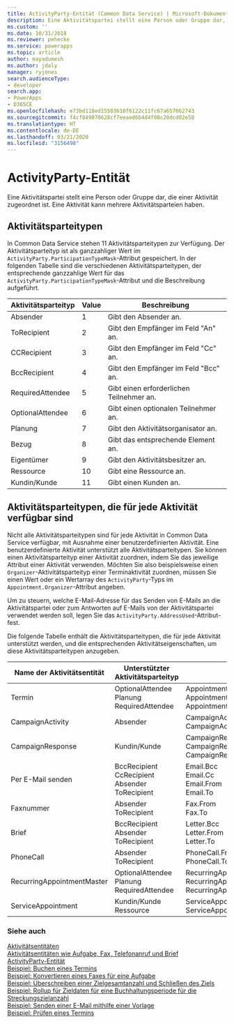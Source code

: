 ```yaml
---
title: ActivityParty-Entität (Common Data Service) | Microsoft-Dokumentation
description: Eine Aktivitätspartei stellt eine Person oder Gruppe dar, die einer Aktivität zugeordnet ist. Eine Aktivität kann mehrere Aktivitätsparteien haben.
ms.custom: ''
ms.date: 10/31/2018
ms.reviewer: pehecke
ms.service: powerapps
ms.topic: article
author: mayadumesh
ms.author: jdaly
manager: ryjones
search.audienceType:
- developer
search.app:
- PowerApps
- D365CE
ms.openlocfilehash: e73bd118ed15503610f6122c11fc67a657062743
ms.sourcegitcommit: f4cf849070628cf7eeaed6b4d4f08c20dcd02e58
ms.translationtype: HT
ms.contentlocale: de-DE
ms.lasthandoff: 03/21/2020
ms.locfileid: "3156498"
---
```

# <a name="activityparty-entity"></a>ActivityParty-Entität

Eine Aktivitätspartei stellt eine Person oder Gruppe dar, die einer Aktivität zugeordnet ist. Eine Aktivität kann mehrere Aktivitätsparteien haben.  
  
<a name="ActivityPartyTypes"></a>   

## <a name="activity-party-types"></a>Aktivitätsparteitypen  

 In Common Data Service stehen 11 Aktivitätsparteitypen zur Verfügung. Der Aktivitätsparteityp ist als ganzzahliger Wert im `ActivityParty.ParticipationTypeMask`-Attribut gespeichert. In der folgenden Tabelle sind die verschiedenen Aktivitätsparteitypen, der entsprechende ganzzahlige Wert für das `ActivityParty.ParticipationTypeMask`-Attribut und die Beschreibung aufgeführt.  
  
|Aktivitätsparteityp|Value|Beschreibung|  
|-------------------------|-----------|-----------------|  
|Absender|1|Gibt den Absender an.|  
|ToRecipient|2|Gibt den Empfänger im Feld "An" an.|  
|CCRecipient|3|Gibt den Empfänger im Feld "Cc" an.|  
|BccRecipient|4|Gibt den Empfänger im Feld "Bcc" an.|  
|RequiredAttendee|5|Gibt einen erforderlichen Teilnehmer an.|  
|OptionalAttendee|6|Gibt einen optionalen Teilnehmer an.|  
|Planung|7|Gibt den Aktivitätsorganisator an.|  
|Bezug|8|Gibt das entsprechende Element an.|  
|Eigentümer|9|Gibt den Aktivitätsbesitzer an.|  
|Ressource|10|Gibt eine Ressource an.|  
|Kundin/Kunde|11|Gibt einen Kunden an.|  
  
<a name="SupportedActivityPartyTypes"></a>   
## <a name="activity-party-types-available-for-each-activity"></a>Aktivitätsparteitypen, die für jede Aktivität verfügbar sind  
 Nicht alle Aktivitätsparteitypen sind für jede Aktivität in Common Data Service verfügbar, mit Ausnahme einer benutzerdefinierten Aktivität. Eine benutzerdefinierte Aktivität unterstützt alle Aktivitätsparteitypen. Sie können einen Aktivitätsparteityp einer Aktivität zuordnen, indem Sie das jeweilige Attribut einer Aktivität verwenden. Möchten Sie also beispielsweise einen `Organizer`-Aktivitätsparteityp einer Terminaktivität zuordnen, müssen Sie einen Wert oder ein Wertarray des `ActivityParty`-Typs im `Appointment.Organizer`-Attribut angeben.  
  
 Um zu steuern, welche E-Mail-Adresse für das Senden von E-Mails an die Aktivitätspartei oder zum Antworten auf E-Mails von der Aktivitätspartei verwendet werden soll, legen Sie das `ActivityParty.AddressUsed`-Attribut-fest.  
  
 Die folgende Tabelle enthält die Aktivitätsparteitypen, die für jede Aktivität unterstützt werden, und die entsprechenden Aktivitätseigenschaften, um diese Aktivitätsparteitypen anzugeben.  
  
|Name der Aktivitätsentität|Unterstützter Aktivitätsparteityp|Aktivitätsattribut|  
|--------------------------|-----------------------------------|------------------------|  
|Termin|OptionalAttendee<br />Planung<br />RequiredAttendee|Appointment.OptionalAttendees<br />Appointment.Organizer<br />Appointment.RequiredAttendees|  
|CampaignActivity|Absender|CampaignActivity.Partners<br />CampaignActivity.From|  
|CampaignResponse|Kundin/Kunde|CampaignResponse.Customer<br />CampaignResponse.Partner<br />CampaignResponse.From|  
|Per E-Mail senden|BccRecipient<br />CcRecipient<br />Absender<br />ToRecipient|Email.Bcc<br />Email.Cc<br />Email.From<br />Email.To|  
|Faxnummer|Absender<br />ToRecipient|Fax.From<br />Fax.To|  
|Brief|BccRecipient<br />Absender<br />ToRecipient|Letter.Bcc<br />Letter.From<br />Letter.To|  
|PhoneCall|Absender<br />ToRecipient|PhoneCall.From<br />PhoneCall.To|  
|RecurringAppointmentMaster|OptionalAttendee<br />Planung<br />RequiredAttendee|RecurringAppointmentMaster.OptionalAttendees<br />RecurringAppointmentMaster.Organizer<br />RecurringAppointmentMaster.RequiredAttendees|  
|ServiceAppointment|Kundin/Kunde<br />Ressource|ServiceAppointment.Customers<br />ServiceAppointment.Resources|  
  
### <a name="see-also"></a>Siehe auch  
 [Aktivitätsentitäten](activity-entities.md)   
 [Aktivitätsentitäten wie Aufgabe, Fax, Telefonanruf und Brief](task-fax-phone-call-letter-activity-entities.md)   
 [ActivityParty-Entität](reference/entities/activityparty.md)   
 [Beispiel: Buchen eines Termins](/dynamics365/customer-engagement/developer/sample-book-appointment)<br>
 [Beispiel: Konvertieren eines Faxes für eine Aufgabe](/dynamics365/customer-engagement/developer/sample-convert-fax-task)   
 [Beispiel: Überschreiben einer Zielgesamtanzahl und Schließen des Ziels](/dynamics365/customer-engagement/developer/sample-override-goal-total-count-close-goal)   
 [Beispiel: Rollup für Zieldaten für eine Buchhaltungsperiode für die Streckungszielanzahl](/dynamics365/customer-engagement/developer/sample-rollup-goal-data-fiscal-period-stretch-target-count)   
 [Beispiel: Senden einer E-Mail mithilfe einer Vorlage](/dynamics365/customer-engagement/developer/sample-send-email-template)   
 [Beispiel: Prüfen eines Termins](/dynamics365/customer-engagement/developer/sample-validate-appointment)
